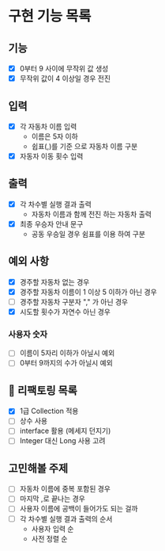 # 구현 기능 목록
                    
## 기능

* [x] 0부터 9 사이에 무작위 값 생성
* [x] 무작위 값이 4 이상일 경우 전진

## 입력

* [x] 각 자동차 이름 입력
    * 이름은 5자 이하
    * 쉽표(,)를 기준 으로 자동차 이름 구분
* [x] 자동자 이동 횟수 입력

## 출력

* [x] 각 차수별 실행 결과 출력
  * 자동차 이름과 함께 전진 하는 자동차 출력
* [x] 최종 우승자 안내 문구
  * 공동 우승일 경우 쉼표를 이용 하여 구분

## 예외 사항
* [x] 경주할 자동차 없는 경우 
* [x] 경주할 자동차 이름이 1 이상 5 이하가 아닌 경우
* [ ] 경주할 자동차 구분자 "," 가 아닌 경우
* [x] 시도할 횟수가 자연수 아닌 경우

### 사용자 숫자

* [ ] 이름이 5자리 이하가 아닐시 예외
* [ ] 0부터 9까지의 수가 아닐시 예외

## 🔨 리팩토링 목록
* [x] 1급 Collection 적용
* [ ] 상수 사용
* [ ] interface 활용 (메세지 던지기)
* [ ] Integer 대신 Long 사용 고려

## 고민해볼 주제

* [ ] 자동차 이름에 중복 포함된 경우
* [ ] 마지막 ,로 끝나는 경우
* [ ] 사용자 이름에 공백이 들어가도 되는 걸까
* [ ] 각 차수별 실행 결과 출력의 순서
  * 사용자 입력 순
  * 사전 정렬 순 
